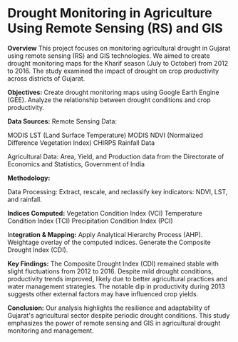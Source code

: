 # Drought Monitoring in Agriculture Using Remote Sensing (RS) and GIS

**Overview**
This project focuses on monitoring agricultural drought in Gujarat using remote sensing (RS) and GIS technologies. We aimed to create drought monitoring maps for the Kharif season (July to October) from 2012 to 2016. The study examined the impact of drought on crop productivity across districts of Gujarat.

**Objectives:**
Create drought monitoring maps using Google Earth Engine (GEE).
Analyze the relationship between drought conditions and crop productivity.


**Data Sources:**
Remote Sensing Data:

MODIS LST (Land Surface Temperature)
MODIS NDVI (Normalized Difference Vegetation Index)
CHIRPS Rainfall Data

Agricultural Data:
Area, Yield, and Production data from the Directorate of Economics and Statistics, Government of India

**Methodology:**

Data Processing:
Extract, rescale, and reclassify key indicators: NDVI, LST, and rainfall.

**Indices Computed:**
Vegetation Condition Index (VCI)
Temperature Condition Index (TCI)
Precipitation Condition Index (PCI)

In**tegration & Mapping:**
Apply Analytical Hierarchy Process (AHP).
Weightage overlay of the computed indices.
Generate the Composite Drought Index (CDI).

**Key Findings:**
The Composite Drought Index (CDI) remained stable with slight fluctuations from 2012 to 2016.
Despite mild drought conditions, productivity trends improved, likely due to better agricultural practices and water management strategies.
The notable dip in productivity during 2013 suggests other external factors may have influenced crop yields.

**Conclusion:**
Our analysis highlights the resilience and adaptability of Gujarat's agricultural sector despite periodic drought conditions. This study emphasizes the power of remote sensing and GIS in agricultural drought monitoring and management.


